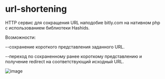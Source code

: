 # url-shortening

HTTP сервис для сокращения URL наподобие bitly.com на нативном php с использованием библиотеки Hashids.


Возможности:


--сохранение короткого представления заданного URL.


--переход по сохраненному ранее короткому представлению и получение redirect на соответствующий исходный URL.


![image](https://user-images.githubusercontent.com/54375241/188922062-f46c819b-d629-4056-87bf-af8d9f49c20d.png)

